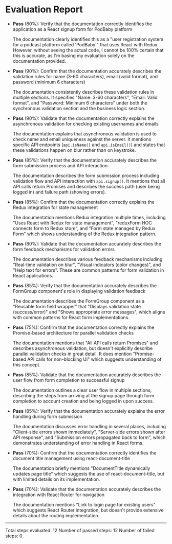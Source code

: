# Evaluation Report

- **Pass** (80%): Verify that the documentation correctly identifies the application as a React signup form for PodBaby platform

    The documentation clearly identifies this as a "user registration system for a podcast platform called 'PodBaby'" that uses React with Redux. However, without seeing the actual code, I cannot be 100% certain that this is accurate, as I'm basing my evaluation solely on the documentation provided.

- **Pass** (90%): Confirm that the documentation accurately describes the validation rules for name (3-60 characters), email (valid format), and password (minimum 6 characters)

    The documentation consistently describes these validation rules in multiple sections. It specifies "Name: 3-60 characters", "Email: Valid format", and "Password: Minimum 6 characters" under both the synchronous validation section and the business logic section.

- **Pass** (90%): Validate that the documentation correctly explains the asynchronous validation for checking existing usernames and emails

    The documentation explains that asynchronous validation is used to check name and email uniqueness against the server. It mentions specific API endpoints (`api.isName()` and `api.isEmail()`) and states that these validations happen on blur rather than on keystroke.

- **Pass** (85%): Verify that the documentation accurately describes the form submission process and API interaction

    The documentation describes the form submission process including validation flow and API interaction with `api.signup()`. It mentions that all API calls return Promises and describes the success path (user being logged in) and failure path (showing errors).

- **Pass** (85%): Confirm that the documentation correctly explains the Redux integration for state management

    The documentation mentions Redux integration multiple times, including "Uses React with Redux for state management", "reduxForm HOC connects form to Redux store", and "Form state managed by Redux Form" which shows understanding of the Redux integration pattern.

- **Pass** (80%): Validate that the documentation accurately describes the form feedback mechanisms for validation errors

    The documentation describes various feedback mechanisms including "Real-time validation on blur", "Visual indicators (color changes)", and "Help text for errors". These are common patterns for form validation in React applications.

- **Pass** (85%): Verify that the documentation accurately describes the FormGroup component's role in displaying validation feedback

    The documentation describes the FormGroup component as a "Reusable form field wrapper" that "Displays validation state (success/error)" and "Shows appropriate error messages", which aligns with common patterns for React form implementations.

- **Pass** (75%): Confirm that the documentation correctly explains the Promise-based architecture for parallel validation checks

    The documentation mentions that "All API calls return Promises" and describes asynchronous validation, but doesn't explicitly describe parallel validation checks in great detail. It does mention "Promise-based API calls for non-blocking UI" which suggests understanding of this concept.

- **Pass** (85%): Validate that the documentation accurately describes the user flow from form completion to successful signup

    The documentation outlines a clear user flow in multiple sections, describing the steps from arriving at the signup page through form completion to account creation and being logged in upon success.

- **Pass** (85%): Verify that the documentation accurately explains the error handling during form submission

    The documentation discusses error handling in several places, including "Client-side errors shown immediately", "Server-side errors shown after API response", and "Submission errors propagated back to form", which demonstrates understanding of error handling in React forms.

- **Pass** (70%): Confirm that the documentation correctly identifies the document title management using react-document-title

    The documentation briefly mentions "DocumentTitle dynamically updates page title" which suggests the use of react-document-title, but with limited details on its implementation.

- **Pass** (70%): Validate that the documentation accurately describes the integration with React Router for navigation

    The documentation mentions "Link to login page for existing users" which suggests React Router integration, but doesn't provide extensive details about the routing implementation.

---

Total steps evaluated: 12
Number of passed steps: 12
Number of failed steps: 0